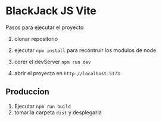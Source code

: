 # BlackJack JS Vite

Pasos para ejecutar el proyecto

1. clonar repositorio
2. ejecutar ```npm install``` para recontruir los modulos de node

3. corer el devServer ```npm run dev```
4. abrir el proyecto en ```http://localhost:5173```

## Produccion

1. Ejecutar ```npm run build```
2. tomar la carpeta ```dist``` y desplegarla












